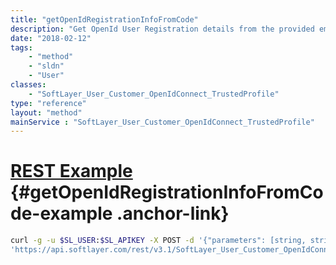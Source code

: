 ```yaml
---
title: "getOpenIdRegistrationInfoFromCode"
description: "Get OpenId User Registration details from the provided email code"
date: "2018-02-12"
tags:
    - "method"
    - "sldn"
    - "User"
classes:
    - "SoftLayer_User_Customer_OpenIdConnect_TrustedProfile"
type: "reference"
layout: "method"
mainService : "SoftLayer_User_Customer_OpenIdConnect_TrustedProfile"
---
```


# [REST Example](#getOpenIdRegistrationInfoFromCode-example) <a href="/article/rest/"><i class="fas fa-question"></i></a> {#getOpenIdRegistrationInfoFromCode-example .anchor-link} 
```bash
curl -g -u $SL_USER:$SL_APIKEY -X POST -d '{"parameters": [string, string]}' \
'https://api.softlayer.com/rest/v3.1/SoftLayer_User_Customer_OpenIdConnect_TrustedProfile/getOpenIdRegistrationInfoFromCode'
```
